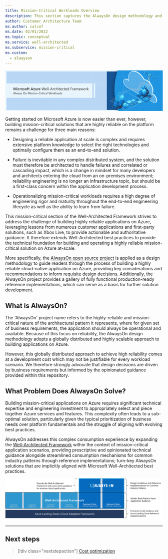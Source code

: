 ```yaml
---
title: Mission-Critical Workloads Overview
description: This section captures the AlwaysOn design methodology and approach to building highly-reliable applications on Microsoft Azure for mission-critical workloads
author: Customer Architecture Team
ms.author: calcof
ms.date: 02/01/2022
ms.topic: conceptual
ms.service: well-architected
ms.subservice: mission-critical
ms.custom:
  - alwayson
---
```


[![Mission-Critical Banner](./images/alwayson-banner.png)](./alwayson-overview.md)

Getting started on Microsoft Azure is now easier than ever, however, building mission-critical solutions that are highly reliable on the platform remains a challenge for three main reasons:

- Designing a reliable application at scale is complex and requires extensive platform knowledge to select the right technologies and optimally configure them as an end-to-end solution.

- Failure is inevitable in any complex distributed system, and the solution must therefore be architected to handle failures and correlated or cascading impact, which is a change in mindset for many developers and architects entering the cloud from an on-premises environment; reliability engineering is no longer an infrastructure topic, but should be a first-class concern within the application development process.

- Operationalizing mission-critical workloads requires a high degree of engineering rigor and maturity throughout the end-to-end engineering lifecycle as well as the ability to learn from failure.

This mission-critical section of the Well-Architected Framework strives to address the challenge of building highly reliable applications on Azure, leveraging lessons from numerous customer applications and first-party solutions, such as Xbox Live, to provide actionable and authoritative guidance. It therefore extends Well-Architected best practices to provide the technical foundation for building and operating a highly reliable mission-critical solution on Azure at-scale.

More specifically, the [AlwaysOn open source project](http://github.com/azure/alwayson) is applied as a design methodology to guide readers through the process of building a highly reliable cloud-native application on Azure, providing key considerations and recommendations to inform requisite design decisions. Additionally, the AlwaysOn project provides a gallery of fully functional production-ready reference implementations, which can serve as a basis for further solution development.

## What is AlwaysOn?

The 'AlwaysOn' project name refers to the highly-reliable and mission-critical nature of the architectural pattern it represents, where for given set of business requirements, the application should always be operational and available. Because of this focus on reliability, the AlwaysOn design methodology adopts a globally distributed and highly scalable approach to building applications on Azure.

However, this globally distributed approach to achieve high reliability comes at a development cost which may not be justifiable for every workload scenario. We therefore strongly advocate that design decisions are driven by business requirements but informed by the opinionated guidance provided within this repository.

## What Problem Does AlwaysOn Solve?

Building mission-critical applications on Azure requires significant technical expertise and engineering investment to appropriately select and piece together Azure services and features. This complexity often leads to a sub-optimal solution, particularly given the typical prioritization of business needs over platform fundamentals and the struggle of aligning with evolving best practices.

AlwaysOn addresses this complex consumption experience by expanding the [Well-Architected Framework](https://docs.microsoft.com/azure/architecture/framework/) within the context of mission-critical application scenarios, providing prescriptive and opinionated technical guidance alongside streamlined consumption mechanisms for common industry patterns through  reference implementations; turn-key AlwaysOn solutions that are implicitly aligned with Microsoft Well-Architected best practices.

[![Always On Positioning](./images/alwayson-positioning.png)](./alwayson-overview.md)

---

## Next steps

> [!div class="nextstepaction"]
> [Cost optimization](./alwayon-design0methodology.md)